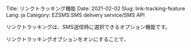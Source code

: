 Title: リンクトラッキング機能
Date: 2021-02-02
Slug: link-tracking-feature
Lang: ja
Category: EZSMS:SMS delivery service/SMS API

リンクトラッキングは、SMS送信時に選択できるオプション機能です。


リンクトラッキングオプションをオンにすることで、
